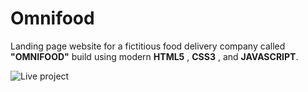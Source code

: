 # Omnifood

Landing page website for a fictitious food delivery company  called **"OMNIFOOD"** build using modern **HTML5** , **CSS3** ,  and **JAVASCRIPT**.

![Live project](project.jpeg)
